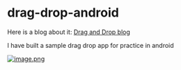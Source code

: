 # drag-drop-android
Here is a blog about it: <a href="https://adasarpan.hashnode.dev/how-to-implement-drag-and-drop-feature-in-android" target="_blank">Drag and Drop blog</a><br/>

I have built a sample drag drop app for practice in android

[![image.png](https://i.postimg.cc/DwTc86Hz/image.png)](https://postimg.cc/Mv9BL7Wk)
